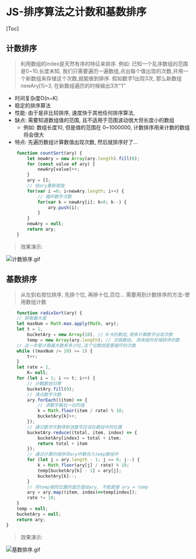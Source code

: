 # JS-排序算法之计数和基数排序
[Toc]

## 计数排序
> 利用数组的index是天然有序的特征来排序. 例如: 已知一个乱序数组的范围是0~10,长度未知, 我们只需要遍历一遍数组,点出每个值出现的次数,并用一个新数组来存储这个次数,就能做到排序. 假如数字1出现3次, 那么新数组newAry[1]=3, 在新数组遍历的时候输出3次"1"

+ 时间复杂度O(n~K)
+ 稳定的排序算法
+ 性能: 由于是非比较排序, 速度快于其他任何排序算法,
+ 缺点: 需要知道数组值的范围, 且不适用于范围波动很大但长度小的数组
  + 例如: 数组长度10, 但是值的范围在 0~1000000, 计数排序用来计数的数组将会很大
+ 特点: 先遍历数组计算数值出现次数, 然后就排序好了...
```JavaScript
    function countSort(ary) {
        let newAry = new Array(ary.length).fill(0);
        for (const value of ary) {
            newAry[value]++;
        }
        ary = [];
        // 给ary重新赋值
        for(var i =0; i<newAry.length; i++) {
            // 循环数字次数
            for(var k = newAry[i]; k>0; k--) {
                ary.push(i);
            }
        }
        newAry = null;
        return ary;
    }
```

> 效果演示:

![计数排序.gif](https://i.loli.net/2020/03/22/RcMr8k6WTfwe4sD.gif)

## 基数排序
> 从左到右按位排序, 先排个位, 再排十位,百位... 需要用到计数排序的方法-使用数组计数


```JavaScript
    function radixSort(ary) {
    // 获取最大值
    let maxNum = Math.max.apply(Math, ary);
    let t = 1,
        bucketAry = new Array(10), // 0~9的数组,用来计算数字出现次数
        temp = new Array(ary.length); // 交换数组, 用来临时存储排序的数
    // 这一步是计算最大数有多少位,这个位数就是要循环的次数
    while ((maxNum /= 10) >= 1) {
        t++;
    }
    let rate = 1,
        K= null;
    for (let i = 1; i <= t; i++) {
        // 计数数组归零
        bucketAry.fill(0);
        // 清点数字次数
        ary.forEach((item) => {
            // 求数字最后一位的值
            k = Math.floor(item / rate) % 10;
            bucketAry[k]++;
        });
        // 通过数字次数得到该数字应该在数组中的位置
        bucketAry.reduce((total, item, index) => {
            bucketAry[index] = total + item;
            return total + item
        });
        // 通过计算的顺序将ary中数存入temp数组中
        for (let j = ary.length - 1; j >= 0; j--) {
            k = Math.floor(ary[j] / rate) % 10;
            temp[bucketAry[k] - 1] = ary[j];
            bucketAry[k]--;
        }
        // 将temp相同位置的值负值给ary, 不能直接 ary = temp
        ary = ary.map((item, index)=>temp[index]);
        rate *= 10;
    }
    temp = null;
    bucketAry = null;
    return ary;
}
```

> 效果演示:

![基数排序.gif](https://i.loli.net/2020/03/22/rGhnED5SBM6mHWo.gif)



